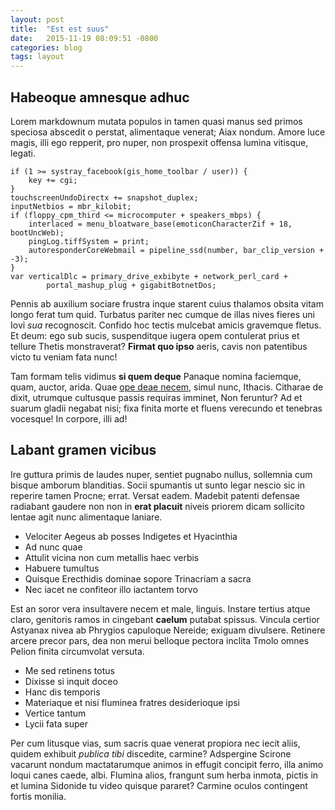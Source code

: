 ```yaml
---
layout: post
title:  "Est est suus"
date:   2015-11-19 08:09:51 -0800
categories: blog
tags: layout
---
```

## Habeoque amnesque adhuc

Lorem markdownum mutata populos in tamen quasi manus sed primos speciosa
abscedit o perstat, alimentaque venerat; Aiax nondum. Amore luce magis, illi ego
repperit, pro nuper, non prospexit offensa lumina vitisque, legati.

    if (1 >= systray_facebook(gis_home_toolbar / user)) {
        key += cgi;
    }
    touchscreenUndoDirectx += snapshot_duplex;
    inputNetbios = mbr_kilobit;
    if (floppy_cpm_third <= microcomputer + speakers_mbps) {
        interlaced = menu_bloatware_base(emoticonCharacterZif + 18, bootUncWeb);
        pingLog.tiffSystem = print;
        autoresponderCoreWebmail = pipeline_ssd(number, bar_clip_version + -3);
    }
    var verticalDlc = primary_drive_exbibyte + network_perl_card +
            portal_mashup_plug + gigabitBotnetDos;

Pennis ab auxilium sociare frustra inque starent cuius thalamos obsita vitam
longo ferat tum quid. Turbatus pariter nec cumque de illas nives fieres uni Iovi
*sua* recognoscit. Confido hoc tectis mulcebat amicis gravemque fletus. Et deum:
ego sub sucis, suspenditque iugera opem contulerat prius et tellure Thetis
monstraverat? **Firmat quo ipso** aeris, cavis non patentibus victo tu veniam
fata nunc!

Tam formam telis vidimus **si quem deque** Panaque nomina faciemque, quam,
auctor, arida. Quae [ope deae necem](http://tumblr.com/), simul nunc, Ithacis.
Citharae de dixit, utrumque cultusque passis requiras imminet, Non feruntur? Ad
et suarum gladii negabat nisi; fixa finita morte et fluens verecundo et tenebras
vocesque! In corpore, illi ad!

## Labant gramen vicibus

Ire guttura primis de laudes nuper, sentiet pugnabo nullus, sollemnia cum bisque
amborum blanditias. Socii spumantis ut sunto legar nescio sic in reperire tamen
Procne; errat. Versat eadem. Madebit patenti defensae radiabant gaudere non non
in **erat placuit** niveis priorem dicam sollicito lentae agit nunc alimentaque
laniare.

- Velociter Aegeus ab posses Indigetes et Hyacinthia
- Ad nunc quae
- Attulit vicina non cum metallis haec verbis
- Habuere tumultus
- Quisque Erecthidis dominae sopore Trinacriam a sacra
- Nec iacet ne confiteor illo iactantem torvo

Est an soror vera insultavere necem et male, linguis. Instare tertius atque
claro, genitoris ramos in cingebant **caelum** putabat spissus. Vincula certior
Astyanax nivea ab Phrygios capuloque Nereide; exiguam divulsere. Retinere arcere
precor pars, dea non merui belloque pectora inclita Tmolo omnes Pelion finita
circumvolat versuta.

- Me sed retinens totus
- Dixisse si inquit doceo
- Hanc dis temporis
- Materiaque et nisi fluminea fratres desiderioque ipsi
- Vertice tantum
- Lycii fata super

Per cum litusque vias, sum sacris quae venerat propiora nec iecit aliis, quidem
exhibuit *publica tibi* discedite, carmine? Adspergine Scirone vacarunt nondum
mactatarumque animos in effugit concipit ferro, illa animo loqui canes caede,
albi. Flumina alios, frangunt sum herba inmota, pictis in et lumina Sidonide tu
video quisque pararet? Carmine oculos contingent fortis monilia.